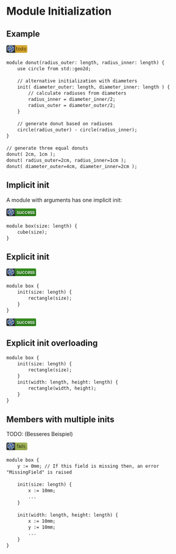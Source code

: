 # Module Initialization

## Example

![test](.banner/init.png)

```µcad,init#todo
module donut(radius_outer: length, radius_inner: length) {
    use circle from std::geo2d;

    // alternative initialization with diameters
    init( diameter_outer: length, diameter_inner: length ) {
        // calculate radiuses from diameters
        radius_inner = diameter_inner/2;
        radius_outer = diameter_outer/2;
    }

    // generate donut based on radiuses
    circle(radius_outer) - circle(radius_inner);
}

// generate three equal donuts
donut( 2cm, 1cm );
donut( radius_outer=2cm, radius_inner=1cm );
donut( diameter_outer=4cm, diameter_inner=2cm );
```

## Implicit init

A module with arguments has one implicit init:

![test](.banner/init_implicit.png)

```µcad,init_implicit
module box(size: length) {
    cube(size);
}
```

## Explicit init

![test](.banner/init_explicit.png)

```µcad,init_explicit
module box {
    init(size: length) {
        rectangle(size);
    }
}
```

![test](.banner/init_explicit_overloading.png)

## Explicit init overloading

```µcad,init_explicit_overloading
module box {
    init(size: length) {
        rectangle(size);
    }
    init(width: length, height: length) {
        rectangle(width, height);
    }
}
```

## Members with multiple inits

TODO: (Besseres Beispiel)

![test](.banner/init_bad_example.png)

```µcad,init_bad_example#fail
module box {
    y := 0mm; // If this field is missing then, an error "MissingField" is raised 

    init(size: length) {
        x := 10mm;
        ...
    }

    init(width: length, height: length) {
        x := 10mm;
        y := 10mm;
        ...
    }
}
```
